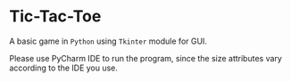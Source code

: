 # Tic-Tac-Toe

A basic game in `Python` using `Tkinter` module for GUI.

Please use PyCharm IDE to run the program, since the size attributes vary according to the IDE you use.
